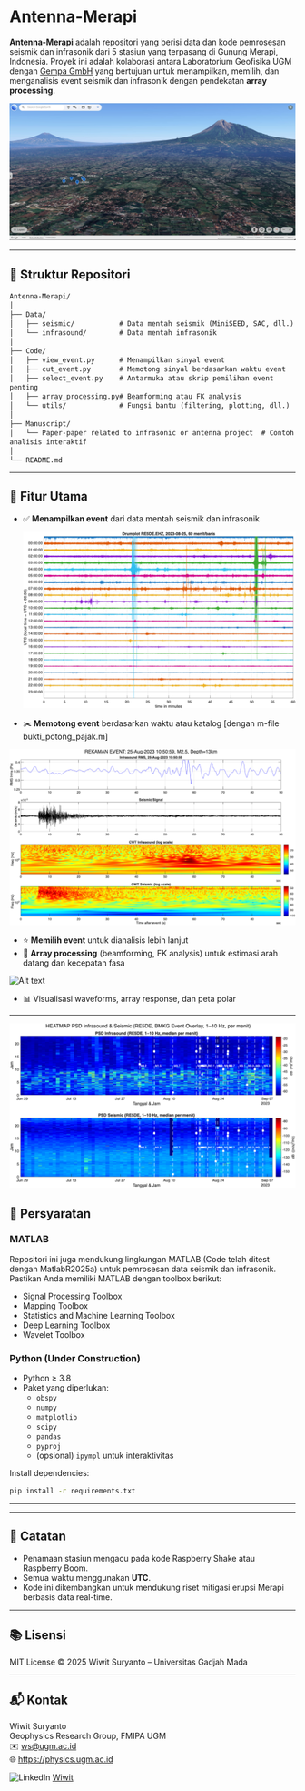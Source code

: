 # Antenna-Merapi

**Antenna-Merapi** adalah repositori yang berisi data dan kode pemrosesan seismik dan infrasonik dari 5 stasiun yang terpasang di Gunung Merapi, Indonesia. Proyek ini adalah kolaborasi antara Laboratorium Geofisika UGM dengan [Gempa GmbH](https://www.gempa.de/) yang bertujuan untuk menampilkan, memilih, dan menganalisis event seismik dan infrasonik dengan pendekatan **array processing**.

![Alt text](Gambar/AntennaMerapi.jpg)

---

## 📁 Struktur Repositori

```
Antenna-Merapi/
│
├── Data/
│   ├── seismic/           # Data mentah seismik (MiniSEED, SAC, dll.)
│   └── infrasound/        # Data mentah infrasonik
│
├── Code/
│   ├── view_event.py      # Menampilkan sinyal event
│   ├── cut_event.py       # Memotong sinyal berdasarkan waktu event
│   ├── select_event.py    # Antarmuka atau skrip pemilihan event penting
│   ├── array_processing.py# Beamforming atau FK analysis
│   └── utils/             # Fungsi bantu (filtering, plotting, dll.)
│
├── Manuscript/
│   └── Paper-paper related to infrasonic or antenna project  # Contoh analisis interaktif
│
└── README.md
```

---

## 📌 Fitur Utama

- ✅ **Menampilkan event** dari data mentah seismik dan infrasonik

   ![Alt text](Code/Gambar/drums.png)

- ✂️ **Memotong event** berdasarkan waktu atau katalog [dengan m-file bukti_potong_pajak.m]<br>

 ![Alt text](Code/Gambar/bukpot.png)
- ⭐ **Memilih event** untuk dianalisis lebih lanjut
- 📡 **Array processing** (beamforming, FK analysis) untuk estimasi arah datang dan kecepatan fasa

![Alt text](Code/Gambar/ar_loc.png)

- 📊 Visualisasi waveforms, array response, dan peta polar

---
![Alt text](Code/Gambar/psd.png)
## 🔧 Persyaratan

### MATLAB
Repositori ini juga mendukung lingkungan MATLAB (Code telah ditest dengan MatlabR2025a) untuk pemrosesan data seismik dan infrasonik. Pastikan Anda memiliki MATLAB dengan toolbox berikut:
- Signal Processing Toolbox
- Mapping Toolbox
- Statistics and Machine Learning Toolbox
- Deep Learning Toolbox
- Wavelet Toolbox

### Python (Under Construction)
- Python ≥ 3.8
- Paket yang diperlukan:
  - `obspy`
  - `numpy`
  - `matplotlib`
  - `scipy`
  - `pandas`
  - `pyproj`
  - (opsional) `ipympl` untuk interaktivitas

Install dependencies:

```bash
pip install -r requirements.txt
```

---

<!--## 🚀 Cara Menggunakan

### 1. Menampilkan Event
```bash
python scripts/view_event.py --start 2023-08-25T16:00:00 --end 2023-08-25T17:00:00
```

### 2. Memotong Event
```bash
python scripts/cut_event.py --catalog catalog.csv --margin 30
```

### 3. Memilih Event
```bash
python scripts/select_event.py --input_folder cut_data/
```

### 4. Array Processing
```bash
python scripts/array_processing.py --method fk --channel EHZ --start 2023-08-25T16:10:00 --end 2023-08-25T16:15:00
```
-->
---

## 📌 Catatan

- Penamaan stasiun mengacu pada kode Raspberry Shake atau Raspberry Boom.
- Semua waktu menggunakan **UTC**.
- Kode ini dikembangkan untuk mendukung riset mitigasi erupsi Merapi berbasis data real-time.

---

## 📚 Lisensi

MIT License © 2025 Wiwit Suryanto – Universitas Gadjah Mada

---

## 📬 Kontak

Wiwit Suryanto  
Geophysics Research Group, FMIPA UGM  
✉️ ws@ugm.ac.id  
🌐 https://physics.ugm.ac.id

![LinkedIn](https://img.shields.io/badge/LinkedIn-wiwit--suryanto-blue?logo=linkedin&style=flat-square) [Wiwit](https://www.linkedin.com/in/wiwit-suryanto-10567711/)



